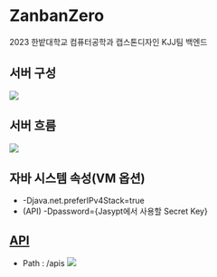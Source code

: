 # ZanbanZero

2023 한밭대학교 컴퓨터공학과 캡스톤디자인 KJJ팀 백엔드  

## 서버 구성
<img src="https://github.com/HBNU-SWUNIV/come-capstone23-kjj/assets/94634916/215b4737-4f37-448e-9733-94db5279f64d" />

## 서버 흐름
<img src="https://github.com/HBNU-SWUNIV/come-capstone23-kjj/assets/94634916/d6e9bb54-e08f-4c6a-ad62-79dea596f8f1" />

## 자바 시스템 속성(VM 옵션)
- -Djava.net.preferIPv4Stack=true
- (API) -Dpassword={Jasypt에서 사용할 Secret Key}

## [API](http://kjj.kjj.r-e.kr:8080/apis)

- Path : /apis
  <img src="https://github.com/HyeongMokJeong/Coding-Test/assets/94634916/3d7f649c-90c2-41a5-b5e1-a60c11ff3c42" />
